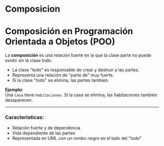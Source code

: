 # Composicion

# Composición en Programación Orientada a Objetos (POO)

La **composición** es una relación fuerte en la que la clase parte no puede existir sin la clase todo.

- La clase "todo" es responsable de crear y destruir a las partes.
- Representa una relación de "parte de" muy fuerte.
- Si la clase "todo" se elimina, las partes también.

**Ejemplo:**  
Una `Casa` tiene `Habitaciones`. Si la casa se elimina, las habitaciones también desaparecen.

---

### Características:
- Relación fuerte y de dependencia
- Vida dependiente de las partes
- Representada en UML con un rombo negro en el lado del "todo"
